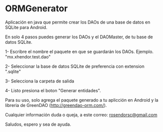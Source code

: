 ORMGenerator
============

Aplicación en java que permite crear los DAOs de una base de datos en SQLite para Android.


En solo 4 pasos puedes generar los DAOs y el DAOMaster, de tu base de datos SQLite.

1- Escribre el nombre el paquete en que se guardarán los DAOs. Ejemplo. "mx.xhendor.test.dao"

2- Seleccionar la base de datos SQLite de preferencia con extension ".sqlite"

3- Selecciona la carpeta de salida

4- Listo presiona el boton "Generar entidades".

Para su uso, solo agrega el paquete generado a tu aplicción en Android y la libreria de GreenDAO (http://greendao-orm.com/).

Cualquier información duda o queja, a este correo:  rosendorsc@gmail.com

Saludos, espero y sea de ayuda.

